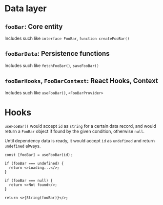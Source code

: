 # Data layer

## `fooBar`: Core entity

Includes such like `interface FooBar`, `function createFooBar()`

## `fooBarData`: Persistence functions

Includes such like `fetchFooBar()`, `saveFooBar()`

## `fooBarHooks`, `FooBarContext`: React Hooks, Context

Includes such like `useFooBar()`, `<FooBarProvider>`

# Hooks

`useFooBar()` would accept `id` as `string` for a certain data record, and would return a `FooBar` object if found by the given condition, otherwise `null`.

Until dependency data is ready, it would accept `id` as `undefined` and return `undefined` always.

```tsx
const [fooBar] = useFooBar(id);

if (fooBar === undefined) {
  return <>Loading...</>;
}

if (fooBar === null) {
  return <>Not found</>;
}

return <>{String(fooBar)}</>;
```
